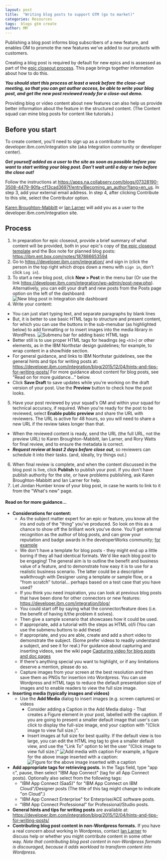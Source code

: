 ```yaml
---
layout: post
title:  "Writing blog posts to support GTM (go to market)"
categories: Resources
tags:  blogs gtm create
author: MM
---
```


Publishing a blog post informs blog subscribers of a new feature, and enables OM to promote the new features we've added to our products with customers.

Creating a blog post is required by default for new epics and is assessed as part of the [epic closeout process](https://github.ibm.com/Cloud-Integration/appconnect-wiki/wiki/Epic-close-out-&-Release-process). This page brings together information about how to do this.

  _**You should start this process at least a week before the close-out meeting, so that you can get author access, be able to write your blog post, and get the new post reviewed ready for a close-out demo.**_

Providing blog or video content about new features can also help us provide better information about the feature in the structured content.  (The Content squad can mine blog posts for content like tutorials.)

## Before you start
To create content, you'll need to sign up as a contributor to the developer.ibm.com/integration site (aka Integration community or developer center).

_**Get yourself added as a user to the site as soon as possible before you want to start writing your blog post.  Don't wait until a day or two before the close out!**_

Follow the instructions at https://apps.na.collabserv.com/blogs/07328190-3508-4479-90fa-cf13cad3697f/entry/Becoming_an_author?lang=en_us. In step 3, add your external email address. In step 4, after clicking Contribute to this site, select the Contributor option.

[Karen Broughton-Mabbitt](BROUGTK@uk.ibm.com) or [Ian Larner](ian_larner@uk.ibm.com) will add you as a user to the developer.ibm.com/integration site.

## Process
1. In preparation for epic closeout, provide a brief summary of what content will be provided, both in your epic's copy of [the epic closeout template](https://github.ibm.com/Cloud-Integration/appconnect-wiki/wiki/Epic-close-out-template) and the Box note for planned blog posts: https://ibm.ent.box.com/notes/187886653594
2. Go to https://developer.ibm.com/integration/ and sign in (click the person in the top right which drops down a menu with `sign in`, don't click `Log in`).
3. To start a new blog post, click **New > Post** in the menu bar (Or use the link https://developer.ibm.com/integration/wp-admin/post-new.php).
   Alternatively, you can edit your draft and new posts from the Posts page option on the left of the dashboard:
   ![New blog post in Integration site dashboard](https://raw.github.ibm.com/Cloud-Integration/appconnect-ruby/master/new-post.png?token=AAAHeSRqk_phD1bQbB4Ef4SNsarys6IQks5a1KeVwA%3D%3D)
4. Write your content:
  * You can just start typing text, and separate paragraphs by blank lines
  * But, it is better to use basic HTML tags to structure and present content, for which you can use the buttons in the sub-menubar (as highlighted below) to add formatting or to insert images into the media library in WordPress.
    ![Submenu bar for adding basic HTML tags](https://raw.github.ibm.com/Cloud-Integration/appconnect-ruby/master/wp_submenu-buttons.png?token=AAAHebtM78yrV5y8pxCiXfDbLl-c5LVwks5a1KihwA%3D%3D)
  * Better still is to use proper HTML tags for headings (eg `<h3>`) or other elements, as in the IBM Northstar design guidelines; for example, to wrap content in a show/hide section.
  * For general guidance, and links to IBM Northstar guidelines, see the general hints and tips for writing posts at: https://developer.ibm.com/integration/blog/2015/12/04/hints-and-tips-for-writing-posts/
    For more guidance about content for blog posts, see "Read on for more guidance..." below.
  * Click **Save Draft** to save updates while you're working on the draft version of your post. Use the **Preview** button to check how the post looks.
5. Have your post reviewed by your squad's OM and within your squad for technical accuracy, if required. When you're ready for the post to be reviewed, select **Enable public preview** and share the URL with reviewers. The URL is active for 48 hours, so you will need to share a new URL if the review takes longer than that.
  * When the reviewed content is ready, send the URL (the full URL, not the preview URL) to Karen Broughton-Mabbitt, Ian Larner, and Rory Watts for final review, and to ensure the metadata is correct.
  * _**Request review at least 2 days before close out**_, so reviewers can schedule it into their tasks. (and, ideally, try things out.)
6. When final review is complete, and when the content discussed in the blog post is live, click **Publish** to publish your post. If you don't have publish authority for the site, or have problems publishing, ask Karen Broughton-Mabbitt and Ian Larner for help.
7. Let Jordan Humber know of your blog post, in case he wants to link to it from the "What's new" page.

#### Read on for more guidance...

* **Considerations for content:**
    * As the subject matter expert for an epic or feature, you know all the ins and outs of the "thing" you've produced. So look on this as a chance to show off the brilliant work you've done. You'll get external recognition as the author of blog posts, and can grow your reputation and badge awards in the developerWorks community; [for example](https://developer.ibm.com/answers/users/1797/ian-larner/)
    * We don't have a template for blog posts - they might end up a little boring if they all had identical formats. We'd like each blog post to be engaging!
    The general aim is to outline the benefit and business value of a feature, and to demonstrate how easy it is to use for a realistic business scenario.  The latter could be a descriptive walkthrough with Designer using a template or sample flow, or a "from scratch" tutorial... perhaps based on a test case that you have used?
    * If you think you need inspiration, you can look at previous blog posts that have been done for other connectors or new features: https://developer.ibm.com/integration/blog/
    * You could start off by saying what the connector/feature does (i.e. the benefit of having it/the problem it solves).
    * Then give a sample scenario that showcases how it could be used.
    * If appropriate, add a tutorial with the steps as HTML ol/li (You can use the submenu buttons to add these)
    * If appropriate, and you are able, create and add a short video to demonstrate the subject. (Some prefer videos to readily understand a subject, and see it for real.)  For guidance about capturing and inserting videos, see the wiki page [Capturing video for blog posts and doc pages](https://github.ibm.com/Cloud-Integration/appconnect-ruby/wiki/Capturing-video-for-blog-posts-and-doc-pages)
    * If there's anything special you want to highlight, or if any limitations deserve a mention, please do so.
    * Capture images from your screen at the best resolution and then save them as PNGs for insertion into Wordpress.
      You can use Wordpress and HTML tags to reduce the default presentation size of images and to enable readers to view the full size image.
* **Inserting media (typically images and videos)**
  * Use the **Add Media** dialog to insert images (e.g. screen captures) or videos
    * Consider adding a Caption in the Add Media dialog - That creates a Figure element in your post, labelled with the caption.
      If you are going to present a smaller default image that user's can click to display the full-size image, end your caption with "(Click image to view full size.)".
    * Insert images at full size for best quality.  If the default view is too large, you can edit the HTML img tag to give a smaller default view, and use the "Link To" option to let the user "(Click image to view full size.)"
    ![Add media with caption](https://raw.github.ibm.com/Cloud-Integration/appconnect-ruby/master/addmedia_with_caption.png?token=AAAHeV1mVvHmtrBWSQpFHf_R6XplvoKXks5a1KjDwA%3D%3D)
    For example, a figure for the above image inserted with a caption:
    ![Figure for the above image inserted with a caption](https://raw.github.ibm.com/Cloud-Integration/appconnect-ruby/master/image_with_caption.png?token=AAAHeTNDC9FXMArzqNOW2LP8thdx3vQ6ks5a1LIbwA%3D%3D)
* **Add appropriate tags for retrieving posts.**  In the Tags field, type "app c", pause, then select "IBM App Connect" (tag for all App Connect posts). Optionally also select from the following tags:
    * "IBM App Connect (SaaS)" for "IBM App Connect on IBM Cloud"/Designer posts (The title of this tag might change to indicate "on Cloud".)
    * "IBM App Connect Enterprise" for Enterprise/ACE software posts.
    * "IBM App Connect Professional" for Professional/Studio posts.
* **General hints and tips for writing posts** are available at: https://developer.ibm.com/integration/blog/2015/12/04/hints-and-tips-for-writing-posts/
* **Contributing blog post content in non-Wordpress formats.**  If you have a real concern about working in Wordpress, contact [Ian Larner](ian_larner@uk.ibm.com) to discuss help or whether you might contribute content in some other way.  _Note that contributing blog post content in non-Wordpress formats is discouraged, because it adds workload to transform content into Wordpress._
